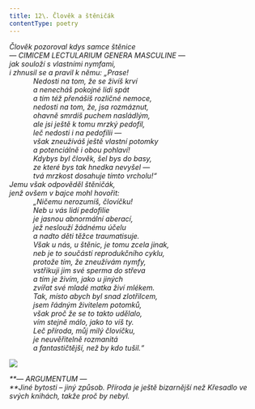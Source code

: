 ```yaml
---
title: 12\. Člověk a štěničák
contentType: poetry
---
```


<section>

_Člověk pozoroval kdys samce štěnice  
— CIMICEM LECTULARIUM GENERA MASCULINE —  
jak souloží s vlastními nymfami,  
i zhnusil se a pravil k němu: „Prase!  
            Nedosti na tom, že se živíš krví  
            a nenecháš pokojné lidi spát  
            a tím též přenášíš rozličné nemoce,  
            nedosti na tom, že, jsa rozmáznut,  
            ohavně smrdíš puchem nasládlým,  
            ale jsi ještě k tomu mrzký pedofil,  
            leč nedosti i na pedofilii —  
            však zneužíváš ještě vlastní potomky  
            a potenciálně i obou pohlaví!  
            Kdybys byl člověk, šel bys do basy,  
            ze které bys tak hnedka nevyšel —  
            tvá mrzkost dosahuje tímto vrcholu!“  
Jemu však odpověděl štěničák,  
jenž ovšem v bajce mohl hovořit:  
            „Ničemu nerozumíš, človíčku!  
            Neb u vás lidí pedofilie  
            je jasnou abnormální aberací,  
            jež neslouží žádnému účelu  
            a nadto děti těžce traumatisuje.  
            Však u nás, u štěnic, je tomu zcela jinak,  
            neb je to součástí reprodukčního cyklu,  
            protože tím, že zneužívám nymfy,  
            vstřikuji jim své sperma do střeva  
            a tím je živím, jako u jiných  
            zvířat své mladé matka živí mlékem.  
            Tak, místo abych byl snad zlotřilcem,  
            jsem řádným živitelem potomků,  
            však proč že se to takto udělalo,  
            vím stejně málo, jako to víš ty.  
            Leč příroda, můj milý človíčku,  
            je neuvěřitelně rozmanitá  
            a fantastičtější, než by kdo tušil.“_

</section>

<section>

![](../Images/012.jpg)

_**— ARGUMENTUM —  
**Jiné bytosti – jiný způsob. Příroda je ještě bizarnější než Křesadlo ve svých knihách, takže proč by nebyl._

</section>
